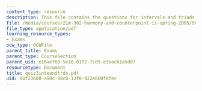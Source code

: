 ```yaml
---
content_type: resource
description: This file contains the questions for intervals and triads.
file: /media/courses/21m-302-harmony-and-counterpoint-ii-spring-2005/90f23608a50c88c013f8922e660f8fec_quiz3inteandtrds.pdf
file_type: application/pdf
learning_resource_types:
- Exams
ocw_type: OCWFile
parent_title: Exams
parent_type: CourseSection
parent_uid: e16aef63-5e10-01f2-7cd5-e3eacb1a5d07
resourcetype: Document
title: quiz3inteandtrds.pdf
uid: 90f23608-a50c-88c0-13f8-922e660f8fec
---
```

